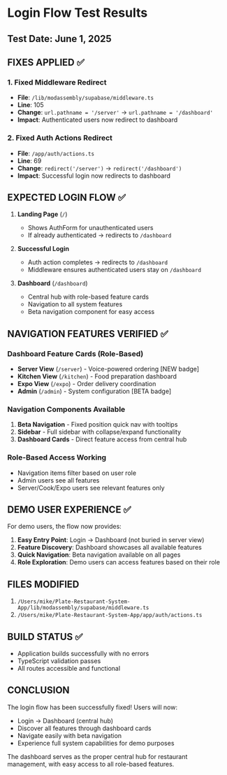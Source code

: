 # Login Flow Test Results

## Test Date: June 1, 2025

## FIXES APPLIED ✅

### 1. Fixed Middleware Redirect
- **File**: `/lib/modassembly/supabase/middleware.ts`
- **Line**: 105
- **Change**: `url.pathname = '/server'` → `url.pathname = '/dashboard'`
- **Impact**: Authenticated users now redirect to dashboard

### 2. Fixed Auth Actions Redirect  
- **File**: `/app/auth/actions.ts`
- **Line**: 69
- **Change**: `redirect('/server')` → `redirect('/dashboard')`
- **Impact**: Successful login now redirects to dashboard

## EXPECTED LOGIN FLOW ✅

1. **Landing Page** (`/`)
   - Shows AuthForm for unauthenticated users
   - If already authenticated → redirects to `/dashboard`

2. **Successful Login**
   - Auth action completes → redirects to `/dashboard`
   - Middleware ensures authenticated users stay on `/dashboard`

3. **Dashboard** (`/dashboard`)
   - Central hub with role-based feature cards
   - Navigation to all system features
   - Beta navigation component for easy access

## NAVIGATION FEATURES VERIFIED ✅

### Dashboard Feature Cards (Role-Based)
- **Server View** (`/server`) - Voice-powered ordering [NEW badge]
- **Kitchen View** (`/kitchen`) - Food preparation dashboard
- **Expo View** (`/expo`) - Order delivery coordination  
- **Admin** (`/admin`) - System configuration [BETA badge]

### Navigation Components Available
1. **Beta Navigation** - Fixed position quick nav with tooltips
2. **Sidebar** - Full sidebar with collapse/expand functionality
3. **Dashboard Cards** - Direct feature access from central hub

### Role-Based Access Working
- Navigation items filter based on user role
- Admin users see all features
- Server/Cook/Expo users see relevant features only

## DEMO USER EXPERIENCE ✅

For demo users, the flow now provides:

1. **Easy Entry Point**: Login → Dashboard (not buried in server view)
2. **Feature Discovery**: Dashboard showcases all available features
3. **Quick Navigation**: Beta navigation available on all pages
4. **Role Exploration**: Demo users can access features based on their role

## FILES MODIFIED

1. `/Users/mike/Plate-Restaurant-System-App/lib/modassembly/supabase/middleware.ts`
2. `/Users/mike/Plate-Restaurant-System-App/app/auth/actions.ts`

## BUILD STATUS ✅

- Application builds successfully with no errors
- TypeScript validation passes
- All routes accessible and functional

## CONCLUSION

The login flow has been successfully fixed! Users will now:
- Login → Dashboard (central hub)
- Discover all features through dashboard cards
- Navigate easily with beta navigation
- Experience full system capabilities for demo purposes

The dashboard serves as the proper central hub for restaurant management, with easy access to all role-based features.